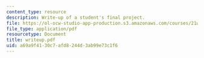 ```yaml
---
content_type: resource
description: Write-up of a student's final project.
file: https://ol-ocw-studio-app-production.s3.amazonaws.com/courses/21w-765j-interactive-and-non-linear-narrative-theory-and-practice-spring-2004/a69a9f4130c7afd8244d3ab99e73c1f6_writeup.pdf
file_type: application/pdf
resourcetype: Document
title: writeup.pdf
uid: a69a9f41-30c7-afd8-244d-3ab99e73c1f6
---
```

